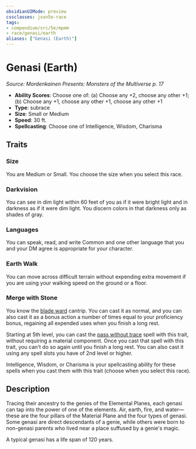 ```yaml
---
obsidianUIMode: preview
cssclasses: json5e-race
tags:
- compendium/src/5e/mpmm
- race/genasi/earth
aliases: ["Genasi (Earth)"]
---
```

# Genasi (Earth)
*Source: Mordenkainen Presents: Monsters of the Multiverse p. 17*  

- **Ability Scores**: Choose one of: (a) Choose any +2, choose any other +1; (b) Choose any +1, choose any other +1, choose any other +1
- **Type**: subrace
- **Size**: Small or Medium
- **Speed**: 30 ft.
- **Spellcasting**: Choose one of Intelligence, Wisdom, Charisma

## Traits

### Size

You are Medium or Small. You choose the size when you select this race.

### Darkvision

You can see in dim light within 60 feet of you as if it were bright light and in darkness as if it were dim light. You discern colors in that darkness only as shades of gray.

### Languages

You can speak, read, and write Common and one other language that you and your DM agree is appropriate for your character.

### Earth Walk

You can move across difficult terrain without expending extra movement if you are using your walking speed on the ground or a floor.

### Merge with Stone

You know the [blade ward](z_compendium/spells/blade-ward.md) cantrip. You can cast it as normal, and you can also cast it as a bonus action a number of times equal to your proficiency bonus, regaining all expended uses when you finish a long rest.

Starting at 5th level, you can cast the [pass without trace](z_compendium/spells/pass-without-trace.md) spell with this trait, without requiring a material component. Once you cast that spell with this trait, you can't do so again until you finish a long rest. You can also cast it using any spell slots you have of 2nd level or higher.

Intelligence, Wisdom, or Charisma is your spellcasting ability for these spells when you cast them with this trait (choose when you select this race).

## Description

Tracing their ancestry to the genies of the Elemental Planes, each genasi can tap into the power of one of the elements. Air, earth, fire, and water—these are the four pillars of the Material Plane and the four types of genasi. Some genasi are direct descendants of a genie, while others were born to non-genasi parents who lived near a place suffused by a genie's magic.

A typical genasi has a life span of 120 years.